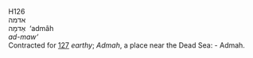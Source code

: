 <body>
  <p>H126<br>  אדמה  <br> אַדמָה  ‎  ‘admâh  <br><i>ad-maw‘ </i><br>Contracted for <a href="h0127.htm">127</a>  <i>earthy</i>; <i>Admah</i>, a place near the Dead Sea: - Admah.<br></p>
 </body>